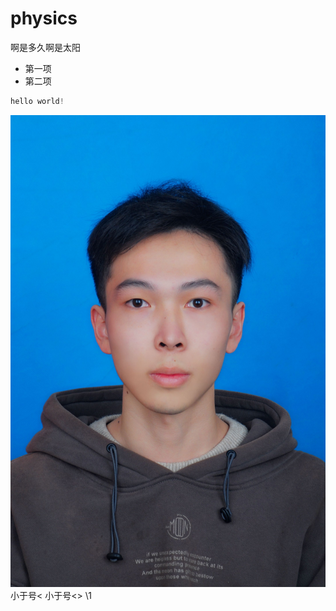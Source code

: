 # physics
啊是多久啊是太阳
* 第一项  
* 第二项  
```c
hello world!
```
![eu](/images/mmexport1635391456563.jpg "")
小于号&lt;  小于号<>
\1
